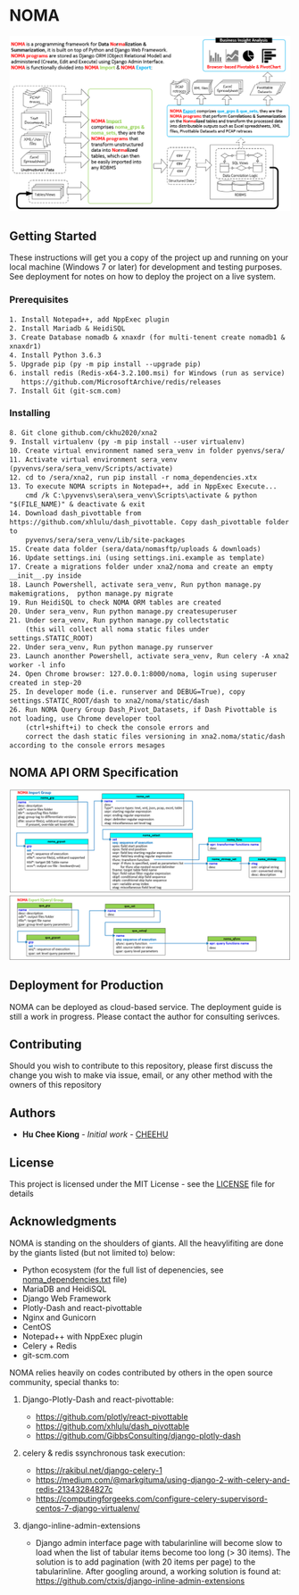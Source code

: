 # NOMA

![NOMA API ORM](noma.png)

## Getting Started

These instructions will get you a copy of the project up and running on your local machine (Windows 7 or later) for development and testing purposes. See deployment for notes on how to deploy the project on a live system.

### Prerequisites

	1. Install Notepad++, add NppExec plugin
	2. Install Mariadb & HeidiSQL
	3. Create Database nomadb & xnaxdr (for multi-tenent create nomadb1 & xnaxdr1)
	4. Install Python 3.6.3
	5. Upgrade pip (py -m pip install --upgrade pip)
	6. install redis (Redis-x64-3.2.100.msi) for Windows (run as service)
	   https://github.com/MicrosoftArchive/redis/releases
	7. Install Git (git-scm.com)


### Installing

	8. Git clone github.com/ckhu2020/xna2
	9. Install virtualenv (py -m pip install --user virtualenv)
	10. Create virtual environment named sera_venv in folder pyenvs/sera/
	11. Activate virtual environment sera_venv (pyvenvs/sera/sera_venv/Scripts/activate)
	12. cd to /sera/xna2, run pip install -r noma_dependencies.xtx
	13. To execute NOMA scripts in Notepad++, add in NppExec Execute...
	    cmd /k C:\pyvenvs\sera\sera_venv\Scripts\activate & python "$(FILE_NAME)" & deactivate & exit
	14. Download dash_pivottable from https://github.com/xhlulu/dash_pivottable. Copy dash_pivottable folder to 
	    pyvenvs/sera/sera_venv/Lib/site-packages
	15. Create data folder (sera/data/nomasftp/uploads & downloads)
	16. Update settings.ini (using settings.ini.example as template)
	17. Create a migrations folder under xna2/noma and create an empty  __init__.py inside
	18. Launch Powershell, activate sera_venv, Run python manage.py makemigrations,  python manage.py migrate
	19. Run HeidiSQL to check NOMA ORM tables are created
	20. Under sera_venv, Run python manage.py createsuperuser
	21. Under sera_venv, Run python manage.py collectstatic 
	    (this will collect all noma static files under settings.STATIC_ROOT)
	22. Under sera_venv, Run python manage.py runserver
	23. Launch anonther Powershell, activate sera_venv, Run celery -A xna2 worker -l info
	24. Open Chrome browser: 127.0.0.1:8000/noma, login using superuser created in step-20
	25. In developer mode (i.e. runserver and DEBUG=True), copy settings.STATIC_ROOT/dash to xna2/noma/static/dash
	26. Run NOMA Query Group Dash_Pivot_Datasets, if Dash Pivottable is not loading, use Chrome developer tool 
	    (ctrl+shift+i) to check the console errors and 
	    correct the dash static files versioning in xna2.noma/static/dash according to the console errors mesages


## NOMA API ORM Specification

![NOMA API ORM](noma_api.png)


## Deployment for Production

NOMA can be deployed as cloud-based service. The deployment guide is still a work in progress. Please contact the author for consulting serivces.

## Contributing

Should you wish to contribute to this repository, please first discuss the change you wish to make via issue, email, or any other method with the owners of this repository


## Authors

* **Hu Chee Kiong** - *Initial work* - [CHEEHU](https://github.com/CHEEHU)


## License

This project is licensed under the MIT License - see the [LICENSE](LICENSE) file for details


## Acknowledgments

NOMA is standing on the shoulders of giants. All the heavylifiting are done by the giants listed (but not limited to) below:

* Python ecosystem (for the full list of depenencies, see [noma_dependencies.txt](noma_dependencies.txt) file)
* MariaDB and HeidiSQL
* Django Web Framework
* Plotly-Dash and react-pivottable
* Nginx and Gunicorn
* CentOS
* Notepad++ with NppExec plugin
* Celery + Redis
* git-scm.com


NOMA relies heavily on codes contributed by others in the open source community, special thanks to:

1. Django-Plotly-Dash and react-pivottable:
   * https://github.com/plotly/react-pivottable
   * https://github.com/xhlulu/dash_pivottable
   * https://github.com/GibbsConsulting/django-plotly-dash

2. celery & redis ssynchronous task execution:
   * https://rakibul.net/django-celery-1
   * https://medium.com/@markgituma/using-django-2-with-celery-and-redis-21343284827c
   * https://computingforgeeks.com/configure-celery-supervisord-centos-7-django-virtualenv/

3. django-inline-admin-extensions
   * Django admin interface page with tabularinline will become slow to load when the list of tabular items become too long (> 30 items). 
     The solution is to add pagination (with 20 items per page) to the tabularinline. After googling around, a working solution is found at:
     https://github.com/ctxis/django-inline-admin-extensions

